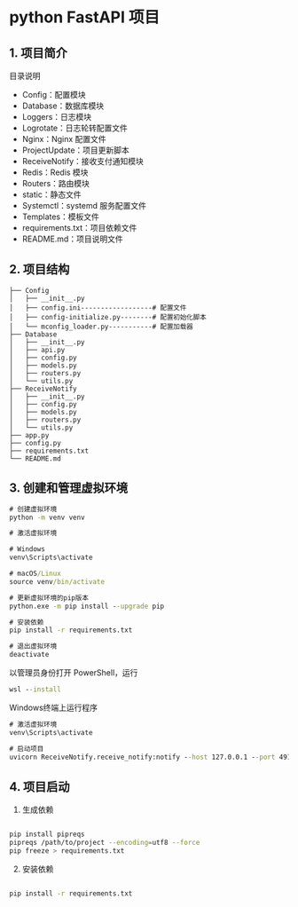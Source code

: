 # python FastAPI 项目

## 1. 项目简介

目录说明
- Config：配置模块
- Database：数据库模块
- Loggers：日志模块
- Logrotate：日志轮转配置文件
- Nginx：Nginx 配置文件
- ProjectUpdate：项目更新脚本
- ReceiveNotify：接收支付通知模块
- Redis：Redis 模块
- Routers：路由模块
- static：静态文件
- Systemctl：systemd 服务配置文件
- Templates：模板文件
- requirements.txt：项目依赖文件
- README.md：项目说明文件

## 2. 项目结构

```
├── Config
│   ├── __init__.py
│   ├── config.ini------------------# 配置文件
│   ├── config-initialize.py--------# 配置初始化脚本
│   └── mconfig_loader.py-----------# 配置加载器
├── Database
│   ├── __init__.py
│   ├── api.py
│   ├── config.py
│   ├── models.py
│   ├── routers.py
│   └── utils.py
├── ReceiveNotify
│   ├── __init__.py
│   ├── config.py
│   ├── models.py
│   ├── routers.py
│   └── utils.py
├── app.py
├── config.py
├── requirements.txt
└── README.md
```
## 3. 创建和管理虚拟环境

```cmd
# 创建虚拟环境
python -m venv venv

# 激活虚拟环境

# Windows
venv\Scripts\activate

# macOS/Linux
source venv/bin/activate

# 更新虚拟环境的pip版本
python.exe -m pip install --upgrade pip

# 安装依赖
pip install -r requirements.txt

# 退出虚拟环境
deactivate
```
以管理员身份打开 PowerShell，运行
```cmd
wsl --install
```

Windows终端上运行程序
```cmd
# 激活虚拟环境
venv\Scripts\activate

# 启动项目
uvicorn ReceiveNotify.receive_notify:notify --host 127.0.0.1 --port 4911 --workers 1
```




## 4. 项目启动
1. 生成依赖
```bash

pip install pipreqs
pipreqs /path/to/project --encoding=utf8 --force
pip freeze > requirements.txt
```
2. 安装依赖
```bash

pip install -r requirements.txt
```